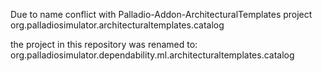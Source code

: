Due to name conflict with Palladio-Addon-ArchitecturalTemplates project
org.palladiosimulator.architecturaltemplates.catalog

the project in this repository was renamed to:
org.palladiosimulator.dependability.ml.architecturaltemplates.catalog

